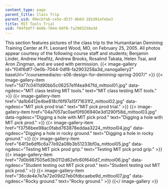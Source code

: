 ```yaml
---
content_type: page
parent_title: Class Trip
parent_uid: 99ecbfa6-ce5e-d537-8b6d-181d91efeba3
title: MIT Tools Trial
uid: f04f6df7-0e0b-7044-0df8-fa2903258a3d
---
```


This section features pictures of the class trip to the Humanitarian Demining Training Center at Ft. Leonard Wood, MO, on February 25, 2005. All photos appear courtesy of the following course staff and students; Benjamin Linder, Andrew Heafitz, Andrew Brooks, Rosalind Takata, Helen Tsai, and Aron Zingman, and are used with permission.
{{< image-gallery id="f04f6df7-0e0b-7044-0df8-fa2903258a3d_nanogallery2" baseUrl="/coursemedia/ec-s06-design-for-demining-spring-2007/" >}}
{{< image-gallery-item href="1d77c0411d90bb5c06257e1f4ea947fd_mittool01.jpg" data-ngdesc="MIT class testing MIT tools." text="MIT class testing MIT tools." >}}
{{< image-gallery-item href="da1b6412e4be818cf6f97a15f71631f2_mittool02.jpg" data-ngdesc="MIT pick prod trial." text="MIT pick prod trial." >}}
{{< image-gallery-item href="04a7057ac0aef0f606940e3d1290f58d_mittool03.jpg" data-ngdesc="Digging a hole with MIT pick prod." text="Digging a hole with MIT pick prod." >}}
{{< image-gallery-item href="f3756bee98ac0fabd763878eddaa3224_mittool04.jpg" data-ngdesc="Digging a hole in rocky ground." text="Digging a hole in rocky ground." >}}
{{< image-gallery-item href="64f3e6df6c6a77e92a08b3b51233bf0a_mittool05.jpg" data-ngdesc="Testing MIT pick prod grip." text="Testing MIT pick prod grip." >}}
{{< image-gallery-item href="7d0b987505e63b0112d62efc60f640d7_mittool06.jpg" data-ngdesc="Student testing out MIT pick prod." text="Student testing out MIT pick prod." >}}
{{< image-gallery-item href="36cde4e7e7a72e09d27eb0fdbcaebe9d_mittool07.jpg" data-ngdesc="Rocky ground." text="Rocky ground." >}}
{{</ image-gallery >}}